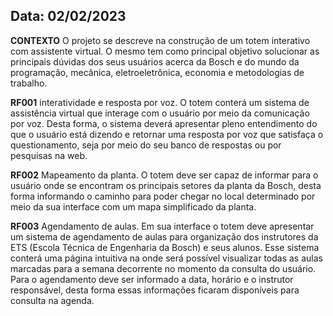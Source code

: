 ## Data: 02/02/2023

**CONTEXTO**
O projeto se descreve na construção de um totem interativo com assistente virtual. O mesmo tem como principal objetivo solucionar as principais dúvidas dos seus usuários acerca da Bosch e do mundo da programação, mecânica, eletroeletrônica, economia e metodologias de trabalho.

**RF001**
interatividade e resposta por voz. O totem conterá um sistema de assistência virtual que interage com o usuário por meio da comunicação por voz. Desta forma, o sistema deverá apresentar pleno entendimento do que o usuário está dizendo e retornar uma resposta por voz que satisfaça o questionamento, seja por meio do seu banco de respostas ou por pesquisas na web.

**RF002**
Mapeamento da planta. O totem deve ser capaz de informar para o usuário onde se encontram os principais setores da planta da Bosch, desta forma informando o caminho para poder chegar no local determinado por meio da sua interface com um mapa simplificado da planta.

**RF003**
Agendamento de aulas. Em sua interface o totem deve apresentar um sistema de agendamento de aulas para organização dos instrutores da ETS (Escola Técnica de Engenharia da Bosch) e seus alunos. Esse sistema conterá uma página intuitiva na onde será possível visualizar todas as aulas marcadas para a semana decorrente no momento da consulta do usuário. Para o agendamento deve ser informado a data, horário e o instrutor responsável, desta forma essas informações ficaram disponíveis para consulta na agenda.
